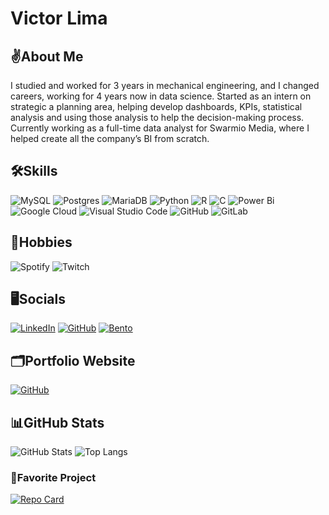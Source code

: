 # Victor Lima

## ✌️About Me
I studied and worked for 3 years in mechanical engineering, and I changed careers, working for 4 years now in data science. Started as an intern on strategic a planning area, helping develop dashboards, KPIs, statistical analysis and using those analysis to help the decision-making process. Currently working as a full-time data analyst for Swarmio Media, where I helped create all the company’s BI from scratch.
## 🛠️Skills
![MySQL](https://img.shields.io/badge/mysql-4479A1.svg?style=for-the-badge&logo=mysql&logoColor=white)
![Postgres](https://img.shields.io/badge/postgres-%23316192.svg?style=for-the-badge&logo=postgresql&logoColor=white)
![MariaDB](https://img.shields.io/badge/MariaDB-003545?style=for-the-badge&logo=mariadb&logoColor=white)
![Python](https://img.shields.io/badge/python-3670A0?style=for-the-badge&logo=python&logoColor=ffdd54)
![R](https://img.shields.io/badge/r-%23276DC3.svg?style=for-the-badge&logo=r&logoColor=white)
![C](https://img.shields.io/badge/c-%2300599C.svg?style=for-the-badge&logo=c&logoColor=white)
![Power Bi](https://img.shields.io/badge/power_bi-F2C811?style=for-the-badge&logo=powerbi&logoColor=black)
![Google Cloud](https://img.shields.io/badge/GoogleCloud-%234285F4.svg?style=for-the-badge&logo=google-cloud&logoColor=white)
![Visual Studio Code](https://img.shields.io/badge/Visual%20Studio%20Code-0078d7.svg?style=for-the-badge&logo=visual-studio-code&logoColor=white)
![GitHub](https://img.shields.io/badge/github-%23121011.svg?style=for-the-badge&logo=github&logoColor=white)
![GitLab](https://img.shields.io/badge/gitlab-%23181717.svg?style=for-the-badge&logo=gitlab&logoColor=white)
## 🎵Hobbies
![Spotify](https://img.shields.io/badge/Spotify-1ED760?style=for-the-badge&logo=spotify&logoColor=white)
![Twitch](https://img.shields.io/badge/Twitch-%239146FF.svg?style=for-the-badge&logo=Twitch&logoColor=white)
## 🖥️Socials
[![LinkedIn](https://img.shields.io/badge/linkedin-%230077B5.svg?style=for-the-badge&logo=linkedin&logoColor=white)](https://www.linkedin.com/in/victor-lima-bb232b15b/)
[![GitHub](https://img.shields.io/badge/github-%23121011.svg?style=for-the-badge&logo=github&logoColor=white)](https://github.com/VictorLima4/)
[![Bento](https://img.shields.io/badge/-bento.me-%23E5E5E5?style=for-the-badge&logo=bento&logoColor=)](https://bento.me/victorlima)
## 🗂️Portfolio Website
[![GitHub](https://img.shields.io/badge/Portfolio--%23121011.svg?style=for-the-badge&logo=github&logoColor=white)](https://victorlima4.github.io/VictorLima.github.io/)
## 📊GitHub Stats
![GitHub Stats](https://github-readme-stats.vercel.app/api?username=VictorLima4&theme=transparent&bg_color=000&border_color=30A3DC&show_icons=true&icon_color=30A3DC&title_color=E94D5F&text_color=FFF)
![Top Langs](https://github-readme-stats-git-masterrstaa-rickstaa.vercel.app/api/top-langs/?username=VictorLima4&layout=compact&bg_color=000&border_color=30A3DC&title_color=E94D5F&text_color=FFF)
### 📌Favorite Project
[![Repo Card](https://github-readme-stats.vercel.app/api/pin/?username=VictorLima4&repo=energy-usage-forecast&bg_color=000&border_color=30A3DC&show_icons=true&icon_color=30A3DC&title_color=E94D5F&text_color=FFF)](https://github.com/VictorLima4/energy-usage-forecast)
